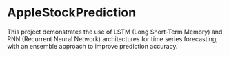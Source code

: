 # AppleStockPrediction
This project demonstrates the use of LSTM (Long Short-Term Memory) and RNN (Recurrent Neural Network) architectures for time series forecasting, with an ensemble approach to improve prediction accuracy.
